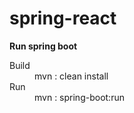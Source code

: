 # spring-react

**Run spring boot**
<dl>
<dt>Build</dt>
<dd>mvn : clean install</dd>
<dt>Run</dt>
<dd>mvn : spring-boot:run </dd>
</dl>
